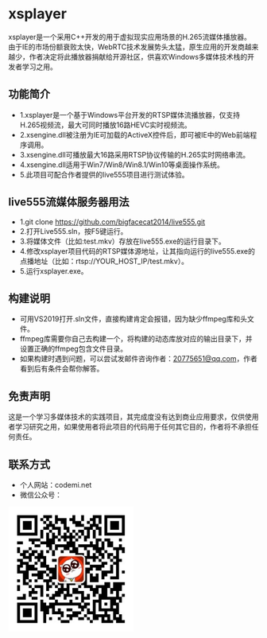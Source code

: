 # xsplayer
xsplayer是一个采用C++开发的用于虚拟现实应用场景的H.265流媒体播放器。
由于IE的市场份额衰败太快，WebRTC技术发展势头太猛，原生应用的开发商越来越少，作者决定将此播放器捐献给开源社区，供喜欢Windows多媒体技术栈的开发者学习之用。

## 功能简介
- 1.xsplayer是一个基于Windows平台开发的RTSP媒体流播放器，仅支持H.265视频流，最大可同时播放16路HEVC实时视频流。
- 2.xsengine.dll被注册为IE可加载的ActiveX控件后，即可被IE中的Web前端程序调用。
- 3.xsengine.dll可播放最大16路采用RTSP协议传输的H.265实时网络串流。
- 4.xsengine.dll适用于Win7/Win8/Win8.1/Win10等桌面操作系统。
- 5.此项目可配合作者提供的live555项目进行测试体验。

## live555流媒体服务器用法
- 1.git clone https://github.com/bigfacecat2014/live555.git
- 2.打开Live555.sln，按F5键运行。
- 3.将媒体文件（比如:test.mkv）存放在live555.exe的运行目录下。
- 4.修改xsplayer项目代码的RTSP媒体源地址，让其指向运行的live555.exe的点播地址（比如：rtsp://YOUR_HOST_IP/test.mkv）。
- 5.运行xsplayer.exe。

## 构建说明
- 可用VS2019打开.sln文件，直接构建肯定会报错，因为缺少ffmpeg库和头文件。
- ffmpeg库需要你自己去构建一个，将构建的动态库放对应的输出目录下，并设置正确的ffmpeg包含文件目录。
- 如果构建时遇到问题，可以尝试发邮件咨询作者：20775651@qq.com，作者看到后有条件会帮你解答。

## 免责声明
这是一个学习多媒体技术的实践项目，其完成度没有达到商业应用要求，仅供使用者学习研究之用，如果使用者将此项目的代码用于任何其它目的，作者将不承担任何责任。

## 联系方式
 - 个人网站：codemi.net   
 - 微信公众号：
 <img src=https://github.com/bigfacecat2014/xsplayer/blob/main/adm_wx_gzh.jpg width=50% />
 

